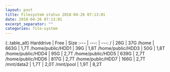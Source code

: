 ```yaml
---
layout: post
title: Filesystem status 2018-04-26 07:13:01
date: 2018-04-26 07:13:01
excerpt_separator: ""
categories: file-system
---
```

{:.table_alt}
Harddrive | Free | Size
:--- | ---: | ---:
/ | 26G | 37G
/home | 663G | 1,7T
/home/public/HDD1 | 39G | 1,8T
/home/public/HDD3 | 50G | 1,8T
/home/public/HDD4 | 95G | 2,7T
/home/public/HDD5 | 639G | 2,7T
/home/public/HDD6 | 817G | 2,7T
/home/public/HDD7 | 166G | 2,7T
/mnt/data2 | 1,7T | 2,0T
/mnt/pool | 1,9T | 8,2T
